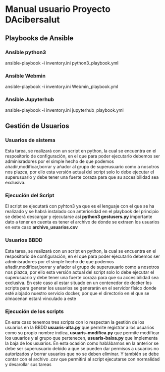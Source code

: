 # Manual usuario Proyecto DAcibersalut

## Playbooks de Ansible
### Ansible python3
ansible-playbook -i inventory.ini python3_playbook.yml

### Ansible Webmin
ansible-playbook -i inventory.ini Webmin_playbook.yml

### Ansible Jupyterhub
ansible-playbook -i inventory.ini jupyterhub_playbook.yml

## Gestión de Usuarios
### Usuarios de sistema 
Esta tarea, se realizará con un script en python, la cual se encuentra en el respositorio de configuración, en el que para poder ejecutarlo debemos ser adminisradores por el simple hecho de que podemos añadir,modificar,borrar y añador al grupo de superusuario como a nosotros nos plazca, por ello esta versión actual del script solo lo debe ejecutar el superusuario y debe tener una fuerte coraza para que su accesibilidad sea exclusiva.

### Ejecución del Script
El script se ejecutará con pyhton3 ya que es el lenguaje con el que se ha realizado y se habrá instalado con anterioridad en el playbook del principio se deberá descargar y ejecutarse así **python3 gestusers.py** importante dato a tener en cuenta es tener el archivo de donde se extraen los usuarios en este caso **archivo_usuarios.csv**

### Usuarios BBDD
Esta tarea, se realizará con un script en python, la cual se encuentra en el respositorio de configuración, en el que para poder ejecutarlo debemos ser adminisradores por el simple hecho de que podemos añadir,modificar,borrar y añador al grupo de superusuario como a nosotros nos plazca, por ello esta versión actual del script solo lo debe ejecutar el superusuario y debe tener una fuerte coraza para que su accesibilidad sea exclusiva.
En este caso al estar situado en un contenedor de docker los scripts para generar los usuarios se generarán en el servidor físico donde esté alojado nuestro servicio docker, por que el directorio en el que se almacenan estará vinculado a este

### Ejecución de los scripts
En este caso tenemos tres scripts con lo respectan la gestión de los usuarios en la BBDD **usuaris-alta.py** que permite registrar a los usuarios como su propio nombre indica, **usuaris-modifica.py** que permite modificar los usuarios y al grupo que pertenecen, **usuaris-baixa.py** que implementa la baja de los usuarios. En esta ocasión como hablábamos en la anterior se debe ser superusuario debido a que se pueden dar permisos a usuarios no autorizados y borrar usuarios que no se deben eliminar.
Y también se debe contar con el archivo .csv que permitirá al script ejecutarse con normalidad y desarollar sus tareas
